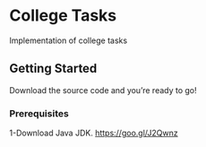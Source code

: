 ﻿# College Tasks

Implementation of college tasks

## Getting Started

Download the source code and you’re ready to go!

### Prerequisites

1-Download Java JDK. https://goo.gl/J2Qwnz
